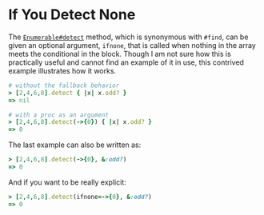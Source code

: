# If You Detect None

The
[`Enumerable#detect`](http://ruby-doc.org/core-2.2.3/Enumerable.html#method-i-detect)
method, which is synonymous with `#find`, can be given an optional argument,
`ifnone`, that is called when nothing in the array meets the conditional in
the block. Though I am not sure how this is practically useful and cannot
find an example of it in use, this contrived example illustrates how it
works.

```ruby
# without the fallback behavior
> [2,4,6,8].detect { |x| x.odd? }
=> nil

# with a proc as an argument
> [2,4,6,8].detect(->{0}) { |x| x.odd? }
=> 0
```

The last example can also be written as:

```ruby
> [2,4,6,8].detect(->{0}, &:odd?)
=> 0
```

And if you want to be really explicit:

```ruby
> [2,4,6,8].detect(ifnone=->{0}, &:odd?)
=> 0
```
